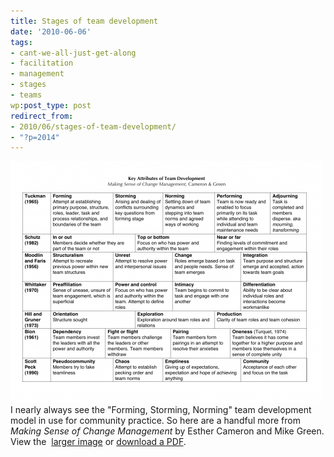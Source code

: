 ```yaml
---
title: Stages of team development
date: '2010-06-06'
tags:
- cant-we-all-just-get-along
- facilitation
- management
- stages
- teams
wp:post_type: post
redirect_from:
- 2010/06/stages-of-team-development/
- "?p=2014"
---
```


[ ![](/uploads/2010-06-06-Stages-of-team-development/Stages-of-Team-Development-500x386.png "Stages of Team Development") ](/uploads/2010-06-06-Stages-of-team-development/Stages-of-Team-Development.png)I nearly always see the "Forming, Storming, Norming" team development model in use for community practice. So here are a handful more from _Making Sense of Change Management_ by Esther Cameron and Mike Green. View the  [larger image](/uploads/2010-06-06-Stages-of-team-development/Stages-of-Team-Development.png) or [download a PDF](/uploads/2010-06-06-Stages-of-team-development/Stages-of-Team-Development.pdf).
